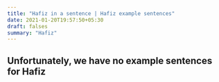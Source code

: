 ```yaml
---
title: "Hafiz in a sentence | Hafiz example sentences"
date: 2021-01-20T19:57:50+05:30
draft: falses
summary: "Hafiz"
---
```

## Unfortunately, we have no example sentences for Hafiz                 
